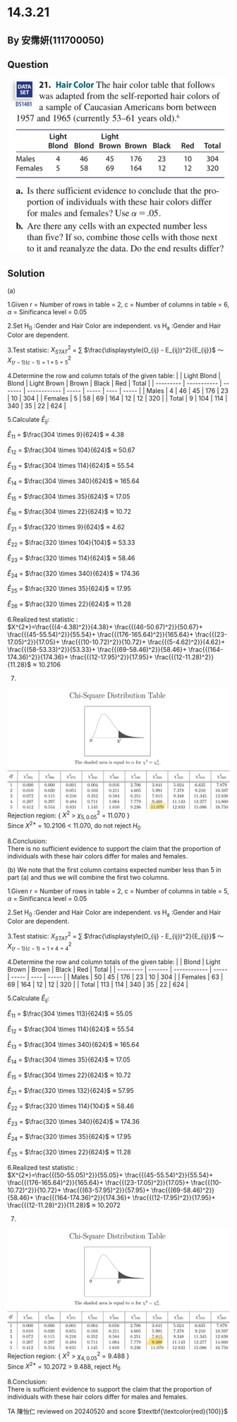 # 14.3.21

## By 安霈妍(111700050)

## Question
![image](https://github.com/HWTeng-Course/202402-Statistics/blob/main/Images/14.3.21_1.jpg)

## Solution
(a)

1.Given r = Number of rows in table = 2, c = Number of columns in table = 6, $\alpha$ = Sinificanca level = 0.05


2.Set H<sub>0</sub> :Gender and Hair Color are independent. vs H<sub>a</sub> :Gender and Hair Color are dependent.


3.Test statisic: $X^2_{STAT}$ = $\sum$ $\frac{\displaystyle(O_{ij} - E_{ij})^2}{E_{ij}}$ ～ $X^2_{(r-1)(c-1) = 1 \times 5 = 5}$


4.Determine the row and column totals of the given table:
|           | Light Blond | Blond   | Light Brown  | Brown | Black | Red  | Total |
| --------- | ----------- | ------- | ------------ | ----- | ----- | ---- | ----- |
| Males     | 4           | 46      | 45           | 176   | 23    | 10   | 304   |
| Females   | 5           | 58      | 69           | 164   | 12    | 12   | 320   |
| Total     | 9           | 104     | 114          | 340   | 35    | 22   | 624   |


5.Calculate $\hat{E}_{ij}$:

$\hat{E}_{11}$ = $\frac{304 \times 9}{624}$ $\approx$ 4.38

$\hat{E}_{12}$ = $\frac{304 \times 104}{624}$ $\approx$ 50.67

$\hat{E}_{13}$ = $\frac{304 \times 114}{624}$ $\approx$ 55.54

$\hat{E}_{14}$ = $\frac{304 \times 340}{624}$ $\approx$ 165.64

$\hat{E}_{15}$ = $\frac{304 \times 35}{624}$ $\approx$ 17.05

$\hat{E}_{16}$ = $\frac{304 \times 22}{624}$ $\approx$ 10.72

$\hat{E}_{21}$ = $\frac{320 \times 9}{624}$ $\approx$ 4.62

$\hat{E}_{22}$ = $\frac{320 \times 104}{104}$ $\approx$ 53.33

$\hat{E}_{23}$ = $\frac{320 \times 114}{624}$ $\approx$ 58.46

$\hat{E}_{24}$ = $\frac{320 \times 340}{624}$ $\approx$ 174.36

$\hat{E}_{25}$ = $\frac{320 \times 35}{624}$ $\approx$ 17.95

$\hat{E}_{26}$ = $\frac{320 \times 22}{624}$ $\approx$ 11.28


6.Realized test statistic : \
$X^{2*}=\frac{{(4-4.38)^2}}{4.38}+ \frac{{(46-50.67)^2}}{50.67}+ \frac{{(45-55.54)^2}}{55.54}+ \frac{{(176-165.64)^2}}{165.64}+ \frac{{(23-17.05)^2}}{17.05}+ \frac{{(10-10.72)^2}}{10.72}+ \frac{{(5-4.62)^2}}{4.62}+ \frac{{(58-53.33)^2}}{53.33}+ \frac{{(69-58.46)^2}}{58.46}+ \frac{{(164-174.36)^2}}{174.36}+ \frac{{(12-17.95)^2}}{17.95}+ \frac{{(12-11.28)^2}}{11.28}$ $\approx$ 10.2106

7.
![image](https://github.com/HWTeng-Course/202402-Statistics/blob/main/Images/14.3.21_2.jpg)
Rejection region: { $X^2$ > $\chi^2_{5,0.05}$ = 11.070 } \
Since $X^{2*}$ = 10.2106 <  11.070, do not reject $H_0$

8.Conclusion: \
There is no sufficient evidence to support the claim that the proportion of individuals with these hair colors differ for males and females.

(b)
We note that the first column contains expected number less than 5 in part (a) and thus we will combine the first two columns.

1.Given r = Number of rows in table = 2, c = Number of columns in table = 5, $\alpha$ = Sinificanca level = 0.05

2.Set H<sub>0</sub> :Gender and Hair Color are independent. vs H<sub>a</sub> :Gender and Hair Color are dependent.

3.Test statisic: $X^2_{STAT}$ = $\sum$ $\frac{\displaystyle(O_{ij} - E_{ij})^2}{E_{ij}}$ ～ $X^2_{(r-1)(c-1) = 1 \times 4 = 4}$

4.Determine the row and column totals of the given table:
|           | Blond   | Light Brown  | Brown | Black | Red  | Total |
| --------- | ------- | ------------ | ----- | ----- | ---- | ----- |
| Males     | 50      | 45           | 176   | 23    | 10   | 304   |
| Females   | 63      | 69           | 164   | 12    | 12   | 320   |
| Total     | 113     | 114          | 340   | 35    | 22   | 624   |

5.Calculate $\hat{E}_{ij}$:

$\hat{E}_{11}$ = $\frac{304 \times 113}{624}$ $\approx$ 55.05

$\hat{E}_{12}$ = $\frac{304 \times 114}{624}$ $\approx$ 55.54

$\hat{E}_{13}$ = $\frac{304 \times 340}{624}$ $\approx$ 165.64

$\hat{E}_{14}$ = $\frac{304 \times 35}{624}$ $\approx$ 17.05

$\hat{E}_{15}$ = $\frac{304 \times 22}{624}$ $\approx$ 10.72

$\hat{E}_{21}$ = $\frac{320 \times 132}{624}$ $\approx$ 57.95

$\hat{E}_{22}$ = $\frac{320 \times 114}{104}$ $\approx$ 58.46

$\hat{E}_{23}$ = $\frac{320 \times 340}{624}$ $\approx$ 174.36

$\hat{E}_{24}$ = $\frac{320 \times 35}{624}$ $\approx$ 17.95

$\hat{E}_{25}$ = $\frac{320 \times 22}{624}$ $\approx$ 11.28

6.Realized test statistic : \
$X^{2*}=\frac{{(50-55.05)^2}}{55.05}+ \frac{{(45-55.54)^2}}{55.54}+ \frac{{(176-165.64)^2}}{165.64}+ \frac{{(23-17.05)^2}}{17.05}+ \frac{{(10-10.72)^2}}{10.72}+ \frac{{(63-57.95)^2}}{57.95}+ \frac{{(69-58.46)^2}}{58.46}+ \frac{{(164-174.36)^2}}{174.36}+ \frac{{(12-17.95)^2}}{17.95}+ \frac{{(12-11.28)^2}}{11.28}$ $\approx$ 10.2072

7.
![image](https://github.com/HWTeng-Course/202402-Statistics/blob/main/Images/14.3.21_3.jpg)
Rejection region: { $X^2$ > $\chi^2_{4,0.05}$ = 9.488 } \
Since $X^{2*}$ = 10.2072 >  9.488, reject $H_0$

8.Conclusion: \
There is sufficient evidence to support the claim that the proportion of individuals with these hair colors differ for males and females.

TA 陳怡仁 reviewed on 20240520 and score $\textbf{\textcolor{red}{100}}$

